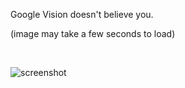Google Vision doesn't believe you.

(image may take a few seconds to load)

&nbsp;
&nbsp;

![screenshot](http://hannimalcrackers.github.io/parseltongue/img/gv_ayeaye.png)
